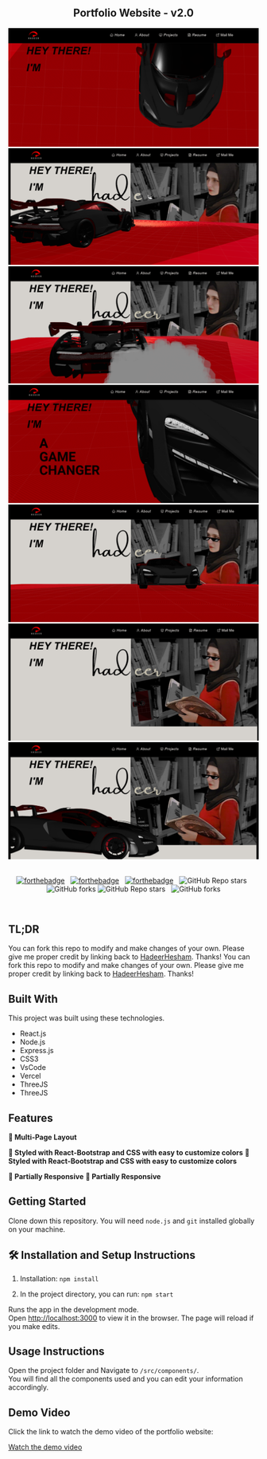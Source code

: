 <h2 align="center">
<h2 align="center">
  Portfolio Website - v2.0<br/>
</h2>

<div align="center">
  <img alt="Demo" src="./Images/readme-img1.png" />
  <img alt="Demo" src="./Images/readme-img2.png" />
  <img alt="Demo" src="./Images/readme-img3.png" />
  <img alt="Demo" src="./Images/readme-img4.png" />
  <img alt="Demo" src="./Images/readme-img5.png" />
  <img alt="Demo" src="./Images/readme-img6.png" />
  <img alt="Demo" src="./Images/readme-img7.png" />
</div>
<br/>

<center>

[![forthebadge](https://forthebadge.com/images/badges/built-with-love.svg)](https://forthebadge.com) &nbsp;
[![forthebadge](https://forthebadge.com/images/badges/made-with-javascript.svg)](https://forthebadge.com) &nbsp;
[![forthebadge](https://forthebadge.com/images/badges/open-source.svg)](https://forthebadge.com) &nbsp;
![GitHub Repo stars](https://img.shields.io/github/stars/hadeerhesham/Portfolio?color=red&logo=github&style=for-the-badge) &nbsp;
![GitHub forks](https://img.shields.io/github/forks/hadeerhesham/Portfolio?color=red&logo=github&style=for-the-badge)
![GitHub Repo stars](https://img.shields.io/github/stars/hadeerhesham/Portfolio?color=red&logo=github&style=for-the-badge) &nbsp;
![GitHub forks](https://img.shields.io/github/forks/hadeerhesham/Portfolio?color=red&logo=github&style=for-the-badge)

</center>

<br/>

## TL;DR

You can fork this repo to modify and make changes of your own. Please give me proper credit by linking back to [HadeerHesham](https://github.com/Hadeer-Hesham-Fahmy/portfolio-frontend). Thanks!
You can fork this repo to modify and make changes of your own. Please give me proper credit by linking back to [HadeerHesham](https://github.com/Hadeer-Hesham-Fahmy/portfolio-frontend). Thanks!

## Built With

This project was built using these technologies.

- React.js
- Node.js
- Express.js
- CSS3
- VsCode
- Vercel
- ThreeJS
- ThreeJS

## Features

**📖 Multi-Page Layout**

**🎨 Styled with React-Bootstrap and CSS with easy to customize colors**
**🎨 Styled with React-Bootstrap and CSS with easy to customize colors**

**📱 Partially Responsive**
**📱 Partially Responsive**

## Getting Started

Clone down this repository. You will need `node.js` and `git` installed globally on your machine.

## 🛠 Installation and Setup Instructions

1. Installation: `npm install`

2. In the project directory, you can run: `npm start`

Runs the app in the development mode.\
Open [http://localhost:3000](http://localhost:3000) to view it in the browser.
The page will reload if you make edits.

## Usage Instructions

Open the project folder and Navigate to `/src/components/`. <br/>
You will find all the components used and you can edit your information accordingly.

## Demo Video

Click the link to watch the demo video of the portfolio website:


[Watch the demo video](https://drive.google.com/file/d/1MH36kO-K_4OU7wTL2csSBGxfKG2EOb9H/view?usp=sharing)

